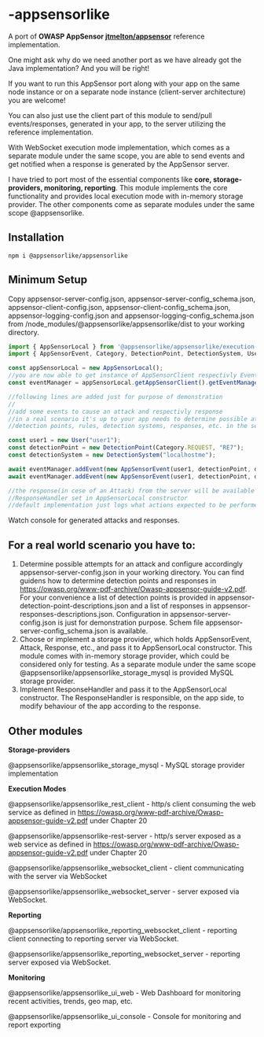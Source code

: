 # -appsensorlike
A port of **OWASP AppSensor [jtmelton/appsensor](https://github.com/jtmelton/appsensor)** reference implementation.

One might ask why do we need another port as we have already got the Java implementation? And you
 will be right! 
 
 If you want to run this AppSensor port along with your app on the same node instance or on a separate node instance (client-server architecture) you are welcome!
 
 You can also just use the client part of this module to send/pull events/responses, generated in your app, to the server utilizing the reference implementation.
 
 With WebSocket execution mode implementation, which comes as a separate module under the same scope, you are able to send events and get notified when a response is generated by the AppSensor server.
 
 I have tried to port most of the essential components like **core, storage-providers, monitoring, reporting**. This module implements the core functionality and provides local execution mode with in-memory storage provider.
 The other components come as separate modules under the same scope @appsensorlike.
 
 Installation
 ---
 ```
 npm i @appsensorlike/appsensorlike
 ```
 Minimum Setup
 ---
 Copy appsensor-server-config.json, appsensor-server-config_schema.json, appsensor-client-config.json, appsensor-client-config_schema.json, appsensor-logging-config.json and appsensor-logging-config_schema.json from /node_modules/@appsensorlike/appsensorlike/dist to your working directory.
 ```javascript
 import { AppSensorLocal } from '@appsensorlike/appsensorlike/execution-modes/appsensor-local/appsensor_local.js';
 import { AppSensorEvent, Category, DetectionPoint, DetectionSystem, User } from "@appsensorlike/appsensorlike/core/core.js";

const appSensorLocal = new AppSensorLocal();
//you are now able to get instance of AppSensorClient respectivly EventManager and to send events to the server
const eventManager = appSensorLocal.getAppSensorClient().getEventManager();

//following lines are added just for purpose of demonstration
//
//add some events to cause an attack and respectivly response
//in a real scenario it's up to your app needs to determine possible attempts for an attack and to configure accordingly 
//detection points, rules, detection systems, responses, etc. in the server configuration 

const user1 = new User("user1");
const detectionPoint = new DetectionPoint(Category.REQUEST, "RE7");
const detectionSystem = new DetectionSystem("localhostme");

await eventManager.addEvent(new AppSensorEvent(user1, detectionPoint, detectionSystem)); 
await eventManager.addEvent(new AppSensorEvent(user1, detectionPoint, detectionSystem)); //new instance every time to set timestamp

//the response(in cese of an Attack) from the server will be available via
//ResponseHandler set in AppSensorLocal constructor
//default implementation just logs what actions expected to be performed by your app in response to the attack
```
Watch console for generated attacks and responses.


For a real world scenario you have to:
---
1) Determine possible attempts for an attack and configure accordingly appsensor-server-config.json in your working directory. You can find guidens how to determine detection points and responses in https://owasp.org/www-pdf-archive/Owasp-appsensor-guide-v2.pdf. For your convenience a list of detection points is provided in appsensor-detection-point-descriptions.json and a list of responses in appsensor-responses-descriptions.json. Configuration in appsensor-server-config.json is just for demonstration purpose. Schem file appsensor-server-config_schema.json is available. 
2) Choose or implement a storage provider, which holds AppSensorEvent, Attack, Response, etc., and pass it to AppSensorLocal constructor. This module comes with in-memory storage provider, which could be considered only for testing. As a separate module under the same scope @appsensorlike/appsensorlike_storage_mysql is provided MySQL storage provider.
3) Implement ResponseHandler and pass it to the AppSensorLocal constructor. The ResponseHandler is responsible, on the app side, to modify behaviour of the app according to the response.

Other modules
---
**Storage-providers**

@appsensorlike/appsensorlike_storage_mysql - MySQL storage provider implementation

**Execution Modes**

@appsensorlike/appsensorlike_rest_client - http/s client consuming the web service as defined in https://owasp.org/www-pdf-archive/Owasp-appsensor-guide-v2.pdf under Chapter 20

@appsensorlike/appsensorlike-rest-server - http/s server exposed as a web service as defined in https://owasp.org/www-pdf-archive/Owasp-appsensor-guide-v2.pdf under Chapter 20

@appsensorlike/appsensorlike_websocket_client - client communicating with the server via WebSocket 

@appsensorlike/appsensorlike_websocket_server - server exposed via WebSocket.

**Reporting**

@appsensorlike/appsensorlike_reporting_websocket_client - reporting client connecting to reporting server via WebSocket.

@appsensorlike/appsensorlike_reporting_websocket_server - reporting server exposed via WebSocket.

**Monitoring**

@appsensorlike/appsensorlike_ui_web - Web Dashboard for monitoring recent activities, trends, geo map, etc.

@appsensorlike/appsensorlike_ui_console - Console for monitoring and report exporting
